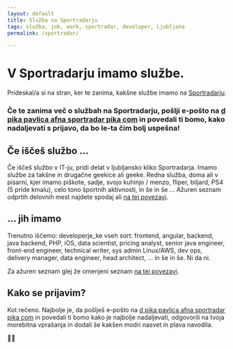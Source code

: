 ```yaml
---
layout: default
title: Služba na Sportradarju
tags: služba, job, work, sportradar, developer, Ljubljana
permalink: /sportradar/

---
```


# V Sportradarju imamo službe.

Prideskal/a si na stran, ker te zanima, kakšne službe imamo na [Sportradarju](https://sportradar.wd3.myworkdayjobs.com/sportradar_careers).


### Če te zanima več o službah na Sportradarju, pošlji e-pošto na [d pika pavlica afna sportradar pika com](mailto:d.pavlica@sportradar.com) in povedali ti bomo, kako nadaljevati s prijavo, da bo le-ta čim bolj uspešna!

## Če iščeš službo ...

Če iščeš službo v IT-ju, pridi delat v ljubljansko kliko Sportradarja. Imamo službe za takšne in drugačne geekice ali geeke. Redna služba, doma ali v pisarni, kjer imamo piškote, sadje, svojo kuhinjo / menzo, fliper, biljard, PS4 (5 pride kmalu), celo tono športnih aktivnosti, in še in še … Ažuren seznam odprtih delovnih mest najdete spodaj ali [na tej povezavi](https://sportradar.wd3.myworkdayjobs.com/sportradar_careers).

## ... jih imamo

Trenutno iščemo: developerje_ke vseh sort: frontend, angular, backend, java backend, PHP, iOS, data scientist, pricing analyst, senior java engineer, front-end engineer, technical writer, sys admin Linux/AWS, dev ops, delivery manager, data engineer, head architect, … in še in še. Ni da ni. 

Za ažuren seznam glej že omenjeni seznam [na tej povezavi](https://sportradar.wd3.myworkdayjobs.com/sportradar_careers).

## Kako se prijavim?

Kot rečeno. Najbolje je, da pošlješ e-pošto na [d pika pavlica afna sportradar pika com](mailto:d.pavlica@sportradar.com) in povedali ti bomo kako je najbolje nadaljevati, odgovorili na tvoja morebitna vprašanja in dodali še kakšen modri nasvet in plava navodila.

🙏🐬